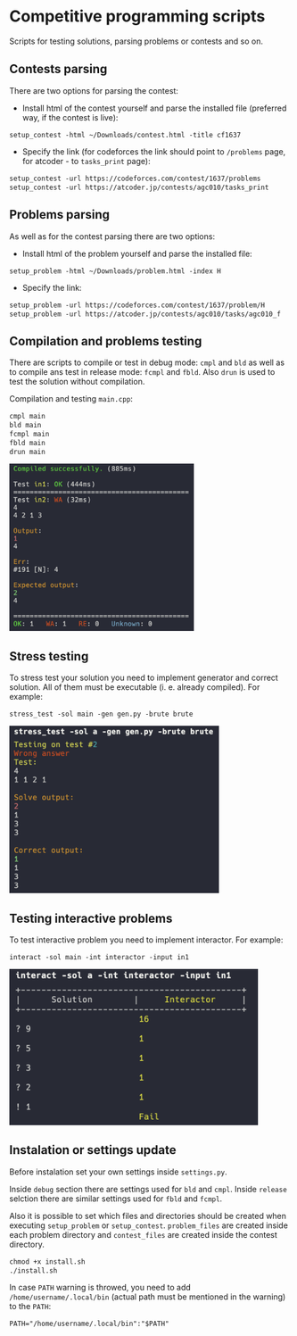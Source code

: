 # Competitive programming scripts

Scripts for testing solutions, parsing problems or contests and so on.

## Contests parsing

There are two options for parsing the contest:

- Install html of the contest yourself and parse the installed file (preferred way, if the contest is live):
```shell
setup_contest -html ~/Downloads/contest.html -title cf1637
```
- Specify the link (for codeforces the link should point to `/problems` page, for atcoder - to `tasks_print` page):
```shell
setup_contest -url https://codeforces.com/contest/1637/problems
setup_contest -url https://atcoder.jp/contests/agc010/tasks_print
```

## Problems parsing

As well as for the contest parsing there are two options:
- Install html of the problem yourself and parse the installed file:
```shell
setup_problem -html ~/Downloads/problem.html -index H
```
- Specify the link:
```shell
setup_problem -url https://codeforces.com/contest/1637/problem/H
setup_problem -url https://atcoder.jp/contests/agc010/tasks/agc010_f
```

## Compilation and problems testing

There are scripts to compile or test in debug mode: `cmpl` and `bld` as well as to compile ans test in release mode: `fcmpl` and `fbld`. Also `drun` is used to test the solution without compilation.

Compilation and testing `main.cpp`:
```shell
cmpl main
bld main
fcmpl main
fbld main
drun main
```
<img src="screenshots/bld_screen.png" height="300px">

## Stress testing

To stress test your solution you need to implement generator and correct solution. All of them must be executable (i. e. already compiled). For example:
```shell
stress_test -sol main -gen gen.py -brute brute
```
<img src="screenshots/stress_test_screen.png" height="300px">

## Testing interactive problems

To test interactive problem you need to implement interactor. For example:
```shell
interact -sol main -int interactor -input in1
```
<img src="screenshots/interact_screen.png" height="280px">

## Instalation or settings update

Before instalation set your own settings inside `settings.py`.

Inside `debug` section there are settings used for `bld` and `cmpl`. Inside `release` selction there are similar settings used for `fbld` and `fcmpl`.

Also it is possible to set which files and directories should be created when executing `setup_problem` or `setup_contest`. `problem_files` are created inside each problem directory and `contest_files` are created inside the contest directory.

```shell
chmod +x install.sh
./install.sh
```

In case `PATH` warning is throwed, you need to add `/home/username/.local/bin` (actual path must be mentioned in the warning) to the `PATH`:
```shell
PATH="/home/username/.local/bin":"$PATH"
```
